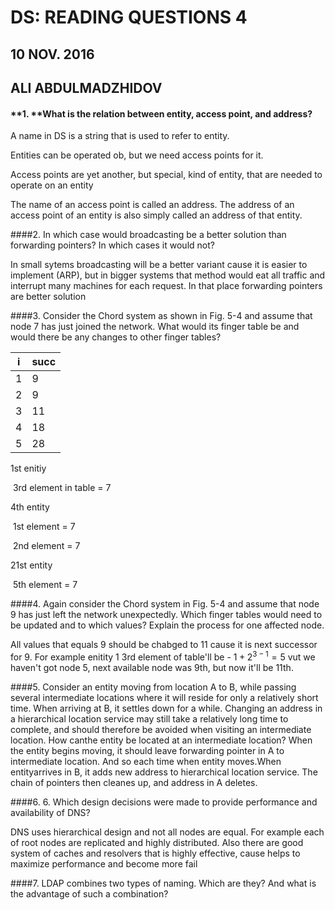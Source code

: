 # **DS: READING QUESTIONS 4**

## 10 NOV. 2016

## **ALI ABDULMADZHIDOV**

#### **1. **What is the relation between entity, access point, and address?

A name in DS is a string that is used to refer to entity.

Entities can be operated ob, but we need access points for it.

Access points are yet another, but special, kind of entity, that are needed to operate on an entity

The name of an access point is called an address. The address of an access point of an entity is also simply called an address of that entity.

####2. In which case would broadcasting be a better solution than forwarding pointers?  In which cases it would not?

In small sytems broadcasting will be a better variant cause it is easier to implement (ARP), but in bigger systems that method would eat all traffic and interrupt many machines for each request. In that place forwarding pointers are better solution

####3. Consider the Chord system as shown in Fig. 5-4 and assume that node 7 has just joined the network. What would its finger table be and would there be any changes to other finger tables?

| i    | succ |
| ---- | ---- |
| 1    | 9    |
| 2    | 9    |
| 3    | 11   |
| 4    | 18   |
| 5    | 28   |

1st enitiy

​	3rd element in table = 7

4th entity

​	1st element = 7

​	2nd element = 7

21st entity

​	5th  element = 7





####4. Again consider the Chord system in Fig. 5-4 and assume that node 9 has just left the network unexpectedly. Which finger tables would need to be updated and to which values? Explain the process for one affected node.

All values that equals 9 should be chabged to 11 cause it is next successor for 9.
For example enitity 1
3rd element of table'll be - $1+2^{3-1}=5$ vut we haven't got node 5, next available node was 9th, but now it'll be 11th.

####5. Consider an entity moving from location A to B, while passing several intermediate locations where it will reside for only a relatively short time. When arriving at B, it settles down for a while. Changing an address in a hierarchical location service may still take a relatively long time to complete, and should therefore be avoided when visiting an intermediate location. How canthe entity be located at an intermediate location? 
When the entity begins moving, it should leave forwarding pointer in A to intermediate location. And so each time when entity moves.When entityarrives in B, it adds new address to hierarchical location service. The chain of pointers then cleanes up, and address in A deletes.

####6. 6. Which design decisions were made to provide performance and availability of DNS?

DNS uses hierarchical design and not all nodes are equal. For example each of root nodes are replicated and highly distributed.
Also there are good system of caches and resolvers that is highly effective, cause helps to maximize performance and become more fail

####7. LDAP combines two types of naming. Which are they? And what is the advantage of such a combination?